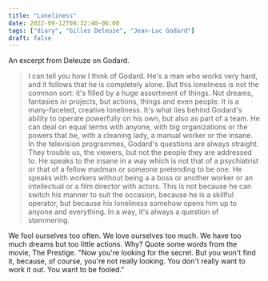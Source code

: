 ```yaml
---
title: "Loneliness"
date: 2022-09-12T08:32:40-06:00
tags: ["diary", "Gilles Deleuze", "Jean-Luc Godard"]
draft: false
---
```


An excerpt from Deleuze on Godard.

> I can tell you how I think of Godard. He's a man who works very hard, and it follows that he is completely alone. But this loneliness is not the common sort: it's filled by a huge assortment of things. Not dreams, fantasies or projects, but actions, things and even people. It is a many-faceted, creative loneliness. It's what lies behind Godard's ability to operate powerfully on his own, but also as part of a team. He can deal on equal terms with anyone, with big organizations or the powers that be, with a cleaning lady, a manual worker or the insane. In the television programmes, Godard's questions are always straight. They trouble us, the viewers, but not the people they are addressed to. He speaks to the insane in a way which is not that of a psychiatrist or that of a fellow madman or someone pretending to be one. He speaks with workers without being a a boss or another worker or an intellectual or a film director with actors. This is not because he can switch his manner to suit the occasion, because he is a skillful operator, but because his loneliness somehow opens him up to anyone and everything. In a way, it's always a question of stammering.

We fool ourselves too often. We love ourselves too much. We have too much dreams but too little actions. Why? Quote some words from the movie, The Prestige. "Now you're looking for the secret. But you won't find it, because, of course, you're not really looking. You don't really want to work it out. You want to be fooled."

